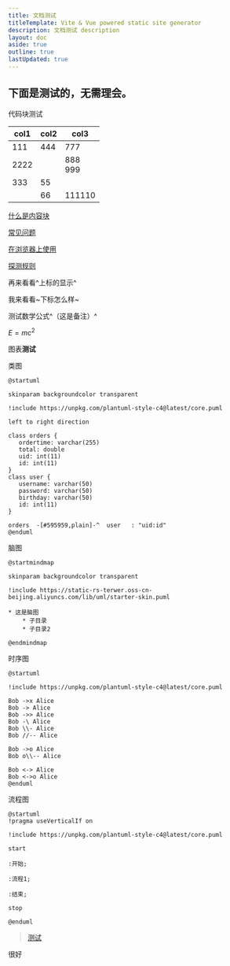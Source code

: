```yaml
---
title: 文档测试
titleTemplate: Vite & Vue powered static site generator
description: 文档测试 description
layout: doc
aside: true
outline: true
lastUpdated: true
---
```






## 下面是测试的，无需理会。

代码块测试

|col1|col2|col3|
| ------| ---------------------------| ---------------------------|
|111|444|777|
|2222||888<br />999|
|333|55||
||66|111110|

[什么是内容块](siyuan://blocks/20200813004931-q4cu8na)

[常见问题](siyuan://blocks/20200813093015-u6bopdt)

[在浏览器上使用](siyuan://blocks/20201004184819-nj8ibyg)

[探测规则](siyuan://blocks/20211010211708-0qn8cpl)

再来看看^上标的显示^

我来看看~下标怎么样~

测试数学公式^（这是备注）^

$E=mc^2$

图表**测试**

类图

```plantuml
@startuml

skinparam backgroundcolor transparent

!include https://unpkg.com/plantuml-style-c4@latest/core.puml

left to right direction

class orders {
   ordertime: varchar(255)
   total: double
   uid: int(11)
   id: int(11)
}
class user {
   username: varchar(50)
   password: varchar(50)
   birthday: varchar(50)
   id: int(11)
}

orders  -[#595959,plain]-^  user   : "uid:id"
@enduml
```

脑图

```plantuml
@startmindmap

skinparam backgroundcolor transparent

!include https://static-rs-terwer.oss-cn-beijing.aliyuncs.com/lib/uml/starter-skin.puml

* 这是脑图
	* 子目录
	* 子目录2

@endmindmap
```

时序图

```plantuml
@startuml

!include https://unpkg.com/plantuml-style-c4@latest/core.puml

Bob ->x Alice
Bob -> Alice
Bob ->> Alice
Bob -\ Alice
Bob \\- Alice
Bob //-- Alice

Bob ->o Alice
Bob o\\-- Alice

Bob <-> Alice
Bob <->o Alice
@enduml
```

流程图

```plantuml
@startuml
!pragma useVerticalIf on

!include https://unpkg.com/plantuml-style-c4@latest/core.puml

start

:开始;

:流程1;

:结束;

stop

@enduml
```



> [测试](siyuan://blocks/20221204180309-s3ognix)

很好
